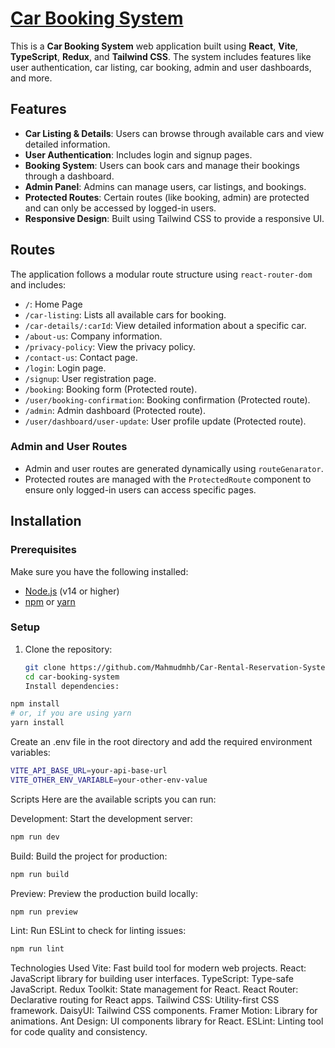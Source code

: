 # [Car Booking System](https://rental-car-reservation.netlify.app/)

This is a **Car Booking System** web application built using **React**, **Vite**, **TypeScript**, **Redux**, and **Tailwind CSS**. The system includes features like user authentication, car listing, car booking, admin and user dashboards, and more.

## Features

- **Car Listing & Details**: Users can browse through available cars and view detailed information.
- **User Authentication**: Includes login and signup pages.
- **Booking System**: Users can book cars and manage their bookings through a dashboard.
- **Admin Panel**: Admins can manage users, car listings, and bookings.
- **Protected Routes**: Certain routes (like booking, admin) are protected and can only be accessed by logged-in users.
- **Responsive Design**: Built using Tailwind CSS to provide a responsive UI.

## Routes

The application follows a modular route structure using `react-router-dom` and includes:

- `/`: Home Page
- `/car-listing`: Lists all available cars for booking.
- `/car-details/:carId`: View detailed information about a specific car.
- `/about-us`: Company information.
- `/privacy-policy`: View the privacy policy.
- `/contact-us`: Contact page.
- `/login`: Login page.
- `/signup`: User registration page.
- `/booking`: Booking form (Protected route).
- `/user/booking-confirmation`: Booking confirmation (Protected route).
- `/admin`: Admin dashboard (Protected route).
- `/user/dashboard/user-update`: User profile update (Protected route).

### Admin and User Routes

- Admin and user routes are generated dynamically using `routeGenarator`.
- Protected routes are managed with the `ProtectedRoute` component to ensure only logged-in users can access specific pages.

## Installation

### Prerequisites

Make sure you have the following installed:

- [Node.js](https://nodejs.org/) (v14 or higher)
- [npm](https://www.npmjs.com/) or [yarn](https://yarnpkg.com/)

### Setup

1. Clone the repository:
   ```bash
   git clone https://github.com/Mahmudmhb/Car-Rental-Reservation-System
   cd car-booking-system
   Install dependencies:
   ```

```bash
npm install
# or, if you are using yarn
yarn install
```

Create an .env file in the root directory and add the required environment variables:

```bash
VITE_API_BASE_URL=your-api-base-url
VITE_OTHER_ENV_VARIABLE=your-other-env-value
```

Scripts
Here are the available scripts you can run:

Development: Start the development server:

```bash
npm run dev
```

Build: Build the project for production:

```bash
npm run build
```

Preview: Preview the production build locally:

```bash
npm run preview
```

Lint: Run ESLint to check for linting issues:

```bash
npm run lint
```

Technologies Used
Vite: Fast build tool for modern web projects.
React: JavaScript library for building user interfaces.
TypeScript: Type-safe JavaScript.
Redux Toolkit: State management for React.
React Router: Declarative routing for React apps.
Tailwind CSS: Utility-first CSS framework.
DaisyUI: Tailwind CSS components.
Framer Motion: Library for animations.
Ant Design: UI components library for React.
ESLint: Linting tool for code quality and consistency.
